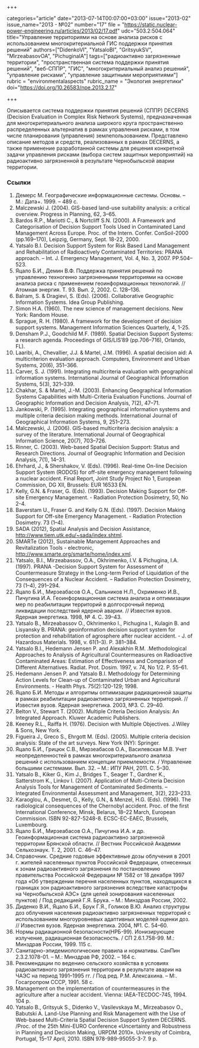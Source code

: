 +++

categories="article"
date="2013-07-14T00:07:00+03:00"
issue="2013-02"
issue_name="2013 - №02"
number="17"
file = "https://static.nuclear-power-engineering.ru/articles/2013/02/17.pdf"
udc="503.2:504.064"
title="Управление территориями на основе анализа рисков с использованием многокритериальной ГИС поддержки принятия решений"
authors=["DidenkoVI", "YatsaloBI", "GritsyukSV", "MirzeabasovOA", "PichuginaIA"]
tags=["радиоактивно загрязненные территории", "пространственная система поддержки принятия решений", "веб-СППР", "ГИС", "многокритериальный анализ решений", "управление рисками", "управление защитными мероприятиями"]
rubric = "environmentalaspects"
rubric_name = "Экология энергетики"
doi="https://doi.org/10.26583/npe.2013.2.17"

+++

Описывается система поддержки принятия решений (СППР) DECERNS (Decision Evaluation in Complex Risk Network Systems), предназначенная для многокритериального анализа широкого круга пространственно распределенных альтернатив в рамках управления рисками, в том числе планирования (управления) землепользованием. Представлено описание методов и средств, реализованных в рамках DECERNS, а также применение разработанной системы для решения конкретной задачи управления рисками (выбора систем защитных мероприятий) на радиоактивно загрязненной в результате Чернобыльской аварии территории.

### Ссылки

1. Демерс М. Географические информационные системы. Основы. – М.: Дата+. 1999. – 489 с.
2. Malczewski J. (2004). GIS-based land-use suitability analysis: a critical overview. Progress in Planning, 62, 3–65.
3. Bardos R.P., Mariotti C., & Nortcliff S.N. (2000). A Framework and Categorisation of Decision Support Tools Used in Contaminated Land Management Across Europe. Proc. of the Intern. Confer. ConSoil-2000 (pp.169–170), Leipzig, Germany, Sept. 18-22, 2000.
4. Yatsalo B.I. Decision Support System for Risk Based Land Management and Rehabilitation of Radioactively Contaminated Territories: PRANA approach. – Int. J. Emergency Management, Vol. 4, No. 3, 2007. PP.504–523.
5. Яцало Б.И., Демин В.Ф. Поддержка принятия решений по управлению техногенно загрязненными территориями на основе анализа риска с применением геоинформационных технологий. // Атомная энергия. Т. 93. Вып. 2, 2002. С. 128–136.
6. Balram, S. & Dragievi, S. (Eds). (2006). Collaborative Geographic Information Systems. Idea Group Publishing.
7. Simon H.A. (1960). The new science of management decisions. New York: Random House.
8. Sprague, R. H. (1980). A framework for the development of decision support systems. Management Information Sciences Quarterly, 4, 1-25.
9. Densham P.J., Goodchild M.F. (1989). Spatial Decision Support Systems: a research agenda. Proceedings of GIS/LIS’89 (pp.706–716), Orlando, FL).
10. Laaribi, A., Chevallier, J.J. & Martel, J.M. (1996). A spatial decision aid: A multicriterion evaluation approach. Computers, Environment and Urban Systems, 20(6), 351–366.
11. Carver, S. J. (1991). Integrating multicriteria evaluation with geographical information systems. International Journal of Geographical Information Systems, 5(3), 321–339.
12. Chakhar, S. & Martel, J.-M. (2003). Enhancing Geographical Information Systems Capabilities with Multi-Criteria Evaluation Functions. Journal of Geographic Information and Decision Analysis, 7(2), 47–71.
13. Jankowski, P. (1995). Integrating geographical information systems and multiple criteria decision making methods. International Journal of Geographical Information Systems, 9, 251–273.
14. Malczewski, J. (2006). GIS-based multicriteria decision analysis: a survey of the literature. International Journal of Geographical Information Science, 20(7), 703–726.
15. Rinner, C. (2003). Web-based Spatial Decision Support: Status and Research Directions. Journal of Geographic Information and Decision Analysis, 7(1), 14–31.
16. Ehrhard, J., & Shershakov, V. (Eds). (1996). Real-time On-line Decision Support System (RODOS) for off-site emergency management following a nuclear accident. Final Report, Joint Study Project No 1, European Commission, DG XII, Brussels: EUR 16533 EN.
17. Kelly, G.N. & Fraser, G. (Eds). (1993). Decision Making Support for Off-site Emergency Management. - Radiation Protection Dosimetry, 50, No 2-4.
18. Baverstam U., Fraser G. and Kelly G.N. (Eds). (1997). Decision Making Support for Off-site Emergency Management. - Radiation Protection Dosimetry. 73 (1–4).
19. SADA (2012), Spatial Analysis and Decision Assistance, http://www.tiem.utk.edu/~sada/index.shtml.
20. SMARTe (2012), Sustainable Management Approaches and Revitalization Tools - electronic, http://www.smarte.org/smarte/home/index.xml.
21. Yatsalo, B.I., Mirzeabassov, O.A., Okhrimenko, I.V. & Pichugina, I.A. (1997). PRANA -Decision Support System for Assessment of Countermeasure Strategy in the Long-term Period of Liquidation of the Consequences of a Nuclear Accident. – Radiation Protection Dosimetry, 73 (1–4), 291–294.
22. Яцало Б.И., Мирзеабасов О.А., Сальников Н.Л., Охрименко И.В., Пичугина И.А. Геоинформационная система анализа и оптимизации мер по реабилитации территорий в долгосрочный период ликвидации последствий ядерной аварии. // Известия вузов. Ядерная энергетика. 1998, № 4. С. 39–43.
23. Yatsalo B., Mirzeabassov O., Okhrimenko I., Pichugina I., Kulagin B. and Lisyansky B. PRANA: geoinformation decision support system for protection and rehabilitation of agrosphere after nuclear accident. - J. of Hazardous Materials. 1998, v. 61(1–3). P. 381–384.
24. Yatsalo B.I., Hedemann Jensen P. and Alexakhin R.M. .Methodological Approaches to Analysis of Agricultural Countermeasures on Radioactive Contaminated Areas: Estimation of Effectiveness and Comparison of Different Alternatives. Radiat. Prot. Dosim. 1997, v. 74, No 1/2. P. 55–61.
25. Hedemann Jensen P. and Yatsalo B.I. Methodology for Determining Action Levels for Clean-up of Contaminated Urban and Agricultural Environments. - Health Phys. 75(2):120-129; 1998.
26. Яцало Б.И. Методы и алгоритмы оптимизации радиационной защиты в рамках реабилитации радиоактивно загрязненных территорий. // Известия вузов. Ядерная энергетика. 2003, №3. C. 29–40.
27. Belton V., Stewart T. (2002). Multiple Criteria Decision Analysis: An Integrated Approach. Kluwer Academic Publishers.
28. Keeney R.L., Raiffa H. (1976). Decision with Multiple Objectives. J.Wiley & Sons, New York.
29. Figueira J., Greco S., Ehrgott M. (Eds). (2005). Multiple criteria decision analysis: State of the art surveys. New York (NY): Springer.
30. Яцало Б.И., Грицюк С.В., Мирзеабасов О.А., Василевская М.В. Учет неопределенностей в рамках многокритериального анализа решений с использованием концепции приемлемости. / Управление большими системами. Вып. 32. – М.: ИПУ РАН, 2011. С. 5–30.
31. Yatsalo B., Kiker G., Kim J., Bridges T., Seager T., Gardner K., Satterstrom K., Linkov I. (2007). Application of Multi-Criteria Decision Analysis Tools for Management of Contaminated Sediments. – Integrated Environmental Assessment and Management, 3(2), 223–233.
32. Karaoglou, A., Desmet, G., Kelly, G.N., & Menzel, H.G. (Eds). (1996). The radiological consequences of the Chernobyl accident. Proc. of the first International Conference, Minsk, Belarus, 18–22 March, European Commission. ISBN 92-827-5248-8. ECSC-EC-EAEC, Brussels, Luxembourg.
33. Яцало Б.И., Мирзеабасов О.А., Пичугина И.А. и др. Геоинформационная система радиоактивно загрязненной территории Брянской области. // Вестник Российской Академии Сельхознаук. Т. 2, 2001. С. 46–47.
34. Справочник. Средние годовые эффективные дозы облучения в 2001 г. жителей населенных пунктов Российской Федерации, отнесенных к зонам радиоактивного загрязнения по постановлению правительства Российской Федерации № 1582 от 18 декабря 1997 года «Об утверждении перечня населенных пунктов, находящихся в границах зон радиоактивного загрязнения вследствие катастрофы на Чернобыльской АЭС» (для целей зонирования населенных пунктов) / Под редакцией Г.Я. Брука. – М.: Минздрав России, 2002.
35. Диденко В.И., Яцало Б.И., Брук Г.Я., Голиков В.Ю. Анализ структуры доз облучения населения радиоактивно загрязненных территорий с использованием многоуровневых адаптивных моделей оценки доз. // Известия вузов. Ядерная энергетика. 2004, №1. C. 54–60.
36. Нормы радиационной безопасности(НРБ-99). Ионизирующее излучение, радиационная безопасность. / СП 2.6.1.758-99. М.: Минздрав России, 1999. 115 с.
37. Санитарно-эпидемиологические правила и нормативы. СанПин 2.3.2.1078-01. – М.: Минздрав РФ, 2002. – 164 с.
38. Рекомендации по ведению сельского хозяйства в условиях радиоактивного загрязнения территории в результате аварии на ЧАЭС на период 1991–1995 гг. / Под ред. Р.М. Алексахина. – М:. Госагропром СССР, 1991. 58 с.
39. Management on the implementation of countermeasures in the agriculture after a nuclear accident. Vienna: IAEA-TECDOC-745, 1994. 104 p.
40. Yatsalo B., Gritsyuk S., Didenko V., Vasilevskaya M., Mirzeabasov O., Babutski A. Land-Use Planning and Risk Management with the Use of Web-based Multi-Criteria Spatial Decision Support System DECERNS. /Proc. of the 25th Mini-EURO Conference «Uncertainty and Robustness in Planning and Decision Making, URPDM 2010». University of Coimbra, Portugal, 15–17 April, 2010. ISBN 978-989-95055-3-7. 9 p.